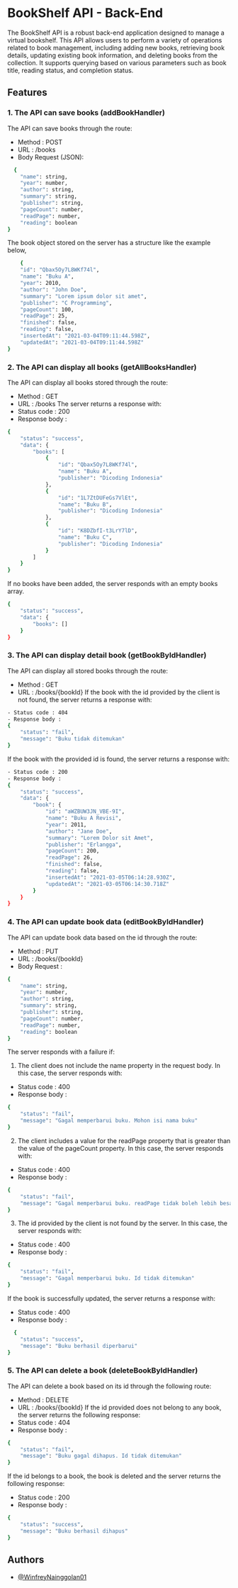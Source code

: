 
# BookShelf API - Back-End
The BookShelf API is a robust back-end application designed to manage a virtual bookshelf. This API allows users to perform a variety of operations related to book management, including adding new books, retrieving book details, updating existing book information, and deleting books from the collection. It supports querying based on various parameters such as book title, reading status, and completion status.

## Features
### 1. The API can save books (addBookHandler)
The API can save books through the route:
- Method : POST
- URL : /books
- Body Request (JSON):
```bash
  {
    "name": string,
    "year": number,
    "author": string,
    "summary": string,
    "publisher": string,
    "pageCount": number,
    "readPage": number,
    "reading": boolean
}
```
The book object stored on the server has a structure like the example below,
```bash
    {
    "id": "Qbax5Oy7L8WKf74l",
    "name": "Buku A",
    "year": 2010,
    "author": "John Doe",
    "summary": "Lorem ipsum dolor sit amet",
    "publisher": "C Programming",
    "pageCount": 100,
    "readPage": 25,
    "finished": false,
    "reading": false,
    "insertedAt": "2021-03-04T09:11:44.598Z",
    "updatedAt": "2021-03-04T09:11:44.598Z"
}
```
### 2. The API can display all books (getAllBooksHandler)
The API can display all books stored through the route:
- Method : GET
- URL : /books
The server returns a response with:
- Status code : 200
- Response body :
```bash
{
    "status": "success",
    "data": {
        "books": [
            {
                "id": "Qbax5Oy7L8WKf74l",
                "name": "Buku A",
                "publisher": "Dicoding Indonesia"
            },
            {
                "id": "1L7ZtDUFeGs7VlEt",
                "name": "Buku B",
                "publisher": "Dicoding Indonesia"
            },
            {
                "id": "K8DZbfI-t3LrY7lD",
                "name": "Buku C",
                "publisher": "Dicoding Indonesia"
            }
        ]
    }
}
```
If no books have been added, the server responds with an empty books array.
``` bash
{
    "status": "success",
    "data": {
        "books": []
    }
}
```
### 3. The API can display detail book (getBookByIdHandler)
The API can display all stored books through the route:
- Method : GET
- URL : /books/{bookId}
If the book with the id provided by the client is not found, the server returns a response with:
``` bash
- Status code : 404
- Response body :
{
    "status": "fail",
    "message": "Buku tidak ditemukan"
}
```
If the book with the provided id is found, the server returns a response with:
``` bash
- Status code : 200
- Response body :
{
    "status": "success",
    "data": {
        "book": {
            "id": "aWZBUW3JN_VBE-9I",
            "name": "Buku A Revisi",
            "year": 2011,
            "author": "Jane Doe",
            "summary": "Lorem Dolor sit Amet",
            "publisher": "Erlangga",
            "pageCount": 200,
            "readPage": 26,
            "finished": false,
            "reading": false,
            "insertedAt": "2021-03-05T06:14:28.930Z",
            "updatedAt": "2021-03-05T06:14:30.718Z"
        }
    }
}
```
### 4. The API can update book data (editBookByIdHandler)
The API can update book data based on the id through the route:
- Method : PUT
- URL : /books/{bookId}
- Body Request :
``` bash
{
    "name": string,
    "year": number,
    "author": string,
    "summary": string,
    "publisher": string,
    "pageCount": number,
    "readPage": number,
    "reading": boolean
}
```
The server responds with a failure if:
1. The client does not include the name property in the request body. In this case, the server responds with:
- Status code : 400
- Response body : 
``` bash
{
    "status": "fail",
    "message": "Gagal memperbarui buku. Mohon isi nama buku"
}
```
2. The client includes a value for the readPage property that is greater than the value of the pageCount property. In this case, the server responds with:
- Status code : 400
- Response body :
``` bash
{
    "status": "fail",
    "message": "Gagal memperbarui buku. readPage tidak boleh lebih besar dari pageCount"
}
``` 
3. The id provided by the client is not found by the server. In this case, the server responds with:
- Status code : 400
- Response body : 
``` bash
{
    "status": "fail",
    "message": "Gagal memperbarui buku. Id tidak ditemukan"
}
``` 

If the book is successfully updated, the server returns a response with:
- Status code : 400
- Response body : 
``` bash
  {
    "status": "success",
    "message": "Buku berhasil diperbarui"
}
``` 
### 5. The API can delete a book (deleteBookByIdHandler)
The API can delete a book based on its id through the following route:
- Method : DELETE
- URL : /books/{bookId}
If the id provided does not belong to any book, the server returns the following response:
- Status code :  404
- Response body : 
``` bash
{
    "status": "fail",
    "message": "Buku gagal dihapus. Id tidak ditemukan"
}
```
If the id belongs to a book, the book is deleted and the server returns the following response:
- Status code :  200
- Response body : 
``` bash
{
    "status": "success",
    "message": "Buku berhasil dihapus"
}
```

## Authors

- [@WinfreyNainggolan01](https://github.com/WinfreyNainggolan01)



